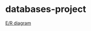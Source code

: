 # databases-project

[E/R diagram](https://drive.google.com/file/d/0Bzg6z2d1E-f3V0ZwODh4WlhYdXM/view?usp=sharing)
